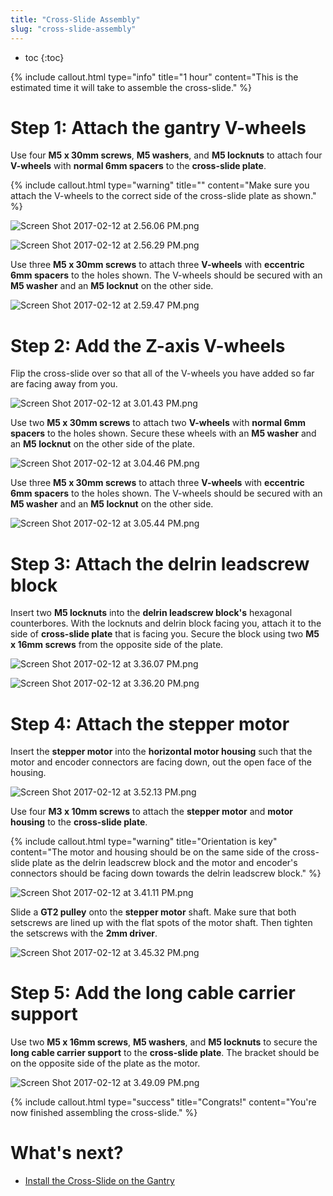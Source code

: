 ```yaml
---
title: "Cross-Slide Assembly"
slug: "cross-slide-assembly"
---
```


* toc
{:toc}


{%
include callout.html
type="info"
title="1 hour"
content="This is the estimated time it will take to assemble the cross-slide."
%}

# Step 1: Attach the gantry V-wheels

Use four **M5 x 30mm screws**, **M5 washers**, and **M5 locknuts** to attach four **V-wheels** with **normal 6mm spacers** to the **cross-slide plate**.

{%
include callout.html
type="warning"
title=""
content="Make sure you attach the V-wheels to the correct side of the cross-slide plate as shown."
%}



![Screen Shot 2017-02-12 at 2.56.06 PM.png](_images/Screen_Shot_2017-02-12_at_2.56.06_PM.png)



![Screen Shot 2017-02-12 at 2.56.29 PM.png](_images/Screen_Shot_2017-02-12_at_2.56.29_PM.png)

Use three **M5 x 30mm screws** to attach three **V-wheels** with **eccentric 6mm spacers** to the holes shown. The V-wheels should be secured with an **M5 washer** and an **M5 locknut** on the other side.

![Screen Shot 2017-02-12 at 2.59.47 PM.png](_images/Screen_Shot_2017-02-12_at_2.59.47_PM.png)

# Step 2: Add the Z-axis V-wheels

Flip the cross-slide over so that all of the V-wheels you have added so far are facing away from you.

![Screen Shot 2017-02-12 at 3.01.43 PM.png](_images/Screen_Shot_2017-02-12_at_3.01.43_PM.png)

Use two **M5 x 30mm screws** to attach two **V-wheels** with **normal 6mm spacers** to the holes shown. Secure these wheels with an **M5 washer** and an **M5 locknut** on the other side of the plate.

![Screen Shot 2017-02-12 at 3.04.46 PM.png](_images/Screen_Shot_2017-02-12_at_3.04.46_PM.png)

Use three **M5 x 30mm screws** to attach three **V-wheels** with **eccentric 6mm spacers** to the holes shown. The V-wheels should be secured with an **M5 washer** and an **M5 locknut** on the other side.

![Screen Shot 2017-02-12 at 3.05.44 PM.png](_images/Screen_Shot_2017-02-12_at_3.05.44_PM.png)

# Step 3: Attach the delrin leadscrew block
Insert two **M5 locknuts** into the **delrin leadscrew block's** hexagonal counterbores. With the locknuts and delrin block facing you, attach it to the side of **cross-slide plate** that is facing you. Secure the block using two **M5 x 16mm screws** from the opposite side of the plate.

![Screen Shot 2017-02-12 at 3.36.07 PM.png](_images/Screen_Shot_2017-02-12_at_3.36.07_PM.png)



![Screen Shot 2017-02-12 at 3.36.20 PM.png](_images/Screen_Shot_2017-02-12_at_3.36.20_PM.png)

# Step 4: Attach the stepper motor

Insert the **stepper motor** into the **horizontal motor housing** such that the motor and encoder connectors are facing down, out the open face of the housing.

![Screen Shot 2017-02-12 at 3.52.13 PM.png](_images/Screen_Shot_2017-02-12_at_3.52.13_PM.png)

Use four **M3 x 10mm screws** to attach the **stepper motor** and **motor housing** to the **cross-slide plate**.

{%
include callout.html
type="warning"
title="Orientation is key"
content="The motor and housing should be on the same side of the cross-slide plate as the delrin leadscrew block and the motor and encoder's connectors should be facing down towards the delrin leadscrew block."
%}



![Screen Shot 2017-02-12 at 3.41.11 PM.png](_images/Screen_Shot_2017-02-12_at_3.41.11_PM.png)

Slide a **GT2 pulley** onto the **stepper motor** shaft. Make sure that both setscrews are lined up with the flat spots of the motor shaft. Then tighten the setscrews with the **2mm driver**.


![Screen Shot 2017-02-12 at 3.45.32 PM.png](_images/Screen_Shot_2017-02-12_at_3.45.32_PM.png)

# Step 5: Add the long cable carrier support
Use two **M5 x 16mm screws**, **M5 washers**, and **M5 locknuts** to secure the **long cable carrier support** to the **cross-slide plate**. The bracket should be on the opposite side of the plate as the motor.

![Screen Shot 2017-02-12 at 3.49.09 PM.png](_images/Screen_Shot_2017-02-12_at_3.49.09_PM.png)



{%
include callout.html
type="success"
title="Congrats!"
content="You're now finished assembling the cross-slide."
%}


# What's next?

 * [Install the Cross-Slide on the Gantry](../cross-slide/install-the-cross-slide-on-the-gantry.md)
